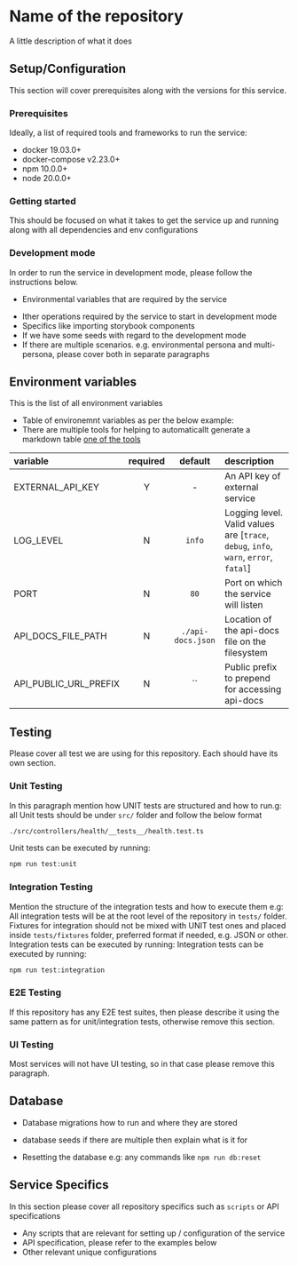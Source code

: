 # Name of the repository
A little description of what it does 


## Setup/Configuration
This section will cover prerequisites along with the versions for this service.
<!-- a little summary of the bellow and or any specifics/unique -->

### Prerequisites
Ideally, a list of required tools and frameworks to run the service:
- docker 19.03.0+
- docker-compose v2.23.0+
- npm 10.0.0+
- node 20.0.0+
<!-- please make sure that tools and framework versions are defined along with links to the installation -->

### Getting started
This should be focused on what it takes to get the service up and running along with all dependencies and env configurations
<!-- 
- First, ensure you're running the correct version of npm, then install dependencies using:
```sh
npm install
```

- Bringing up dependency services. Most of the times we would use docker e.g: 
```sh
docker compose up -d
```

- Database migrations if needed for the service e.g:
```sh
# run database migrations
npm run db:migrate
# followed by dabatase seeding
npm run db:seed
```

- Any other required operations for the service to function e.g: process flows
```sh
# installs process flows
npm run flows 

# builds ts and tsoa
npm run build
```

- In some cases we would need to run some scripts to be able to run service so please cover that as well e.g:`
```sh
# this script imports DIDs from local .env file
./scripts/import.sh
```
-->


### Development mode
In order to run the service in development mode, please follow the instructions below.
<!-- cover in detail what it takes to run this service locally including environment configuration -->
- Environmental variables that are required by the service
<!-- For example: create .env file and explain what variables are needed and where to retrieve the values, it can be a person or a tool
Make sure that .env file contains the below variables:
EXTERNAL_API_KEY=some-api-key
LOCAL_USER=username
-->
- Ither operations required by the service to start in development mode
- Specifics like importing storybook components
- If we have some seeds with regard to the development mode
- If there are multiple scenarios. e.g. environmental persona and multi-persona, please cover both in separate paragraphs

## Environment variables
This is the list of all environment variables
<!-- A short description of environment variables, if there are any unique cases please cover and mention where to retrieve the values -->
- Table of environemnt variables as per the below example:
- There are multiple tools for helping to automaticallt generate a markdown table [one of the tools](https://www.tablesgenerator.com/markdown_tables)


| variable              | required |      default      | description                                                                          |
| :-------------------- | :------: | :---------------: | :----------------------------------------------------------------------------------- |
| EXTERNAL_API_KEY      |    Y     |         -         |  An API key of external service                                                      |
| LOG_LEVEL             |    N     |      `info`       | Logging level. Valid values are [`trace`, `debug`, `info`, `warn`, `error`, `fatal`] |
| PORT                  |    N     |       `80`        | Port on which the service will listen                                                |
| API_DOCS_FILE_PATH    |    N     | `./api-docs.json` | Location of the api-docs file on the filesystem                                      |
| API_PUBLIC_URL_PREFIX |    N     |        ``         | Public prefix to prepend for accessing api-docs                                      |

## Testing
Please cover all test we are using for this repository. Each should have its own section.
<!-- tooling that we use and types of test we do e.g: cypress, e2e, mocha, jest and etc -->
<!-- usage in CI/CD e.g. github checks -->
<!-- fixtures and where they are stored and in what format e.g. JSON, .ts, .js, etc -->
<!-- helpers and mock services, how they structured -->

<!-- if service does not use any of the below tests, please remove this paragraph -->

### Unit Testing
In this paragraph mention how UNIT tests are structured and how to run.g: all Unit tests should be under `src/` folder and follow the below format
```sh
./src/controllers/health/__tests__/health.test.ts
``` 
Unit tests can be executed by running:
```sh
npm run test:unit
```

### Integration Testing
Mention the structure of the integration tests and how to execute them e.g: All integration tests will be at the root level of the repository in `tests/` folder. Fixtures for integration should not be mixed with UNIT test ones and placed inside `tests/fixtures` folder, preferred format if needed, e.g. JSON or other. Integration tests can be executed by running:
Integration tests can be executed by running:
```sh
npm run test:integration
```

### E2E Testing
 If this repository has any E2E test suites, then please describe it using the same pattern as for unit/integration tests, otherwise remove this section.

### UI Testing
Most services will not have UI testing, so in that case please remove this paragraph.
<!-- please find an example of cypress UI testing below -->
<!-- Configuration e.g. Cypress:
#### configuration `/cypress.config.js`
```js
  e2e: {
    supportFile: false,
    specPattern: 'cypress/ui/*.spec.js',
    baseUrl: 'http://localhost:3000',
  },
  component: {
    devServer: {
      framework: 'react',
      bundler: 'webpack',
    },
  },
```
execution of UI test suites:
```sh
# running using cypress control panel
npx cypress open-ct

# running in the background
npx cypress run
```
-->

## Database
<!-- If there is no database, then please remove this section, otherwise please cover the below bullet points: -->
<!-- In most cases we would use knex/PSQL -->
- Database migrations how to run and where they are stored
<!-- Seeding is a fairly new practise so not every service will have it, but if it does mentioned where seeds are located and what they are for e.g. populating query table -->
- database seeds if there are multiple then explain what is it for
<!-- If we have methods for resetting the database, please cover them, it can also be a script -->
- Resetting the database e.g: any commands like `npm run db:reset`

## Service Specifics
In this section please cover all repository specifics such as `scripts` or API specifications

- Any scripts that are relevant for setting up / configuration of the service
- API specification, please refer to the examples below
- Other relevant unique configurations
<!-- 
### Scripts
If service uses scripts please cover in a detail here.
In order to form connection you would need to import DIDs that are saved in .env local file (should be mentioned in the previous paragraph). 
#### ./scripts/<name>.sh 

- A short description about each
- Provide some examples
- Does it take any arguments

### API specification
If service exposes some endpoints please cover them in a bit more detail here.
<!-- #### GET /members - The address parameter identifies the user running this process, and the alias representing a more friendly name version of this. The default value of the latter is null, and is optionally set.
```sh
[
  {
    "address": "5GrwvaEF5zXb26Fz9rcQpDWS57CtERHpNehXCPcNoHGKutQY",
    "alias": "ALICE"
  }
]
```

#### PUT /members/:address - The address parameter identifies the user running this process, and the alias representing a more friendly name version of this. The default value of the latter is null, and is optionally set.
```sh
{
  "address": "5GrwvaEF5zXb26Fz9rcQpDWS57CtERHpNehXCPcNoHGKutQY",
  "alias": "ALICE_UPDATED"
}
```
otherwise remove this section.

if it uses TSOA/Swagger, then explain how to access it and mention that it's a swagger interface with the URL e.g: 
Once running, the API is available at http://localhost:3000/api/docs
-->
